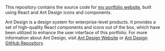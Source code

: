 This repository contains the source code for [my portfolio website](https://shakiba.dev/), built using React and Ant Design icons and components.

Ant Design is a design system for enterprise-level products. It provides a set of high-quality React components and icons out of the box, which have been utilized to enhance the user interface of this portfolio. For more information about Ant Design, visit [Ant Design Website](https://ant.design/) or [Ant Design GitHub Repository](https://github.com/ant-design/ant-design).
